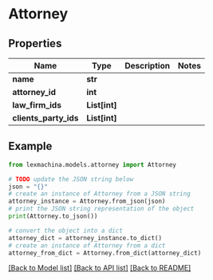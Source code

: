 # Attorney


## Properties

Name | Type | Description | Notes
------------ | ------------- | ------------- | -------------
**name** | **str** |  | 
**attorney_id** | **int** |  | 
**law_firm_ids** | **List[int]** |  | 
**clients_party_ids** | **List[int]** |  | 

## Example

```python
from lexmachina.models.attorney import Attorney

# TODO update the JSON string below
json = "{}"
# create an instance of Attorney from a JSON string
attorney_instance = Attorney.from_json(json)
# print the JSON string representation of the object
print(Attorney.to_json())

# convert the object into a dict
attorney_dict = attorney_instance.to_dict()
# create an instance of Attorney from a dict
attorney_from_dict = Attorney.from_dict(attorney_dict)
```
[[Back to Model list]](../README.md#documentation-for-models) [[Back to API list]](../README.md#documentation-for-api-endpoints) [[Back to README]](../README.md)


